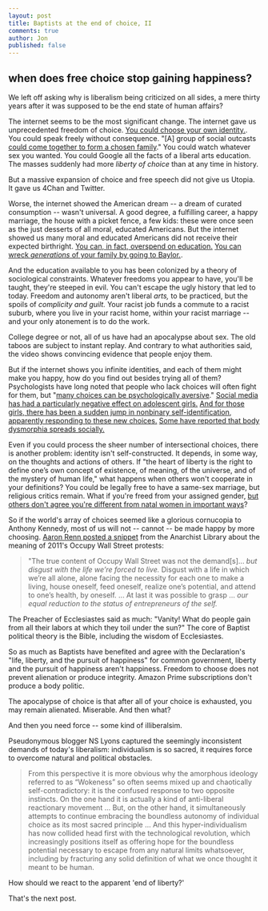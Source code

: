 ```yaml
---
layout: post
title: Baptists at the end of choice, II
comments: true
author: Jon
published: false
---
```


## when does free choice stop gaining happiness?

We left off asking why is liberalism being criticized on all sides, a mere thirty years after it was supposed to be the end state of human affairs?

The internet seems to be the most significant change.  The internet gave us unprecedented freedom of choice.  [You could choose your own identity.](https://en.wikipedia.org/wiki/On_the_Internet,_nobody_knows_you%27re_a_dog).  You could speak freely without consequence. "[A] group of social outcasts [could come together to form a chosen family](https://www.vulture.com/article/joss-whedon-allegations.html)." You could watch whatever sex you wanted. You could Google all the facts of a liberal arts education. The masses suddenly had more *liberty of choice* than at any time in history.

But a massive expansion of choice and free speech did not give us Utopia.  It gave us 4Chan and Twitter.

Worse, the internet showed the American dream -- a dream of curated consumption -- wasn't universal.  A good degree, a fulfilling career, a happy marriage, the house with a picket fence, a few kids: these were once seen as the just desserts of all moral, educated Americans. But the internet showed us many moral and educated Americans did not receive their expected birthright. [You can, in fact, overspend on education.](https://www.npr.org/2021/08/21/1030023061/the-debt-trap-author-on-the-generational-setbacks-from-student-loans)  [You can wreck *generations* of your family by going to Baylor.](https://www.wsj.com/artiacles/baylor-university-college-debt-parent-plus-loans-11634138239).

And the education available to you has been colonized by a theory of sociological constraints. Whatever freedoms you appear to have, you'll be taught, they're steeped in evil. You can't escape the ugly history that led to today. Freedom and autonomy aren't liberal *arts,* to be practiced, but the spoils of *complicity and guilt.*  Your racist job funds a commute to a racist suburb, where you live in your racist home, within your racist marriage -- and your only atonement is to do the work.

College degree or not, all of us have had an apocalypse about sex.  The old taboos are subject to instant replay. And contrary to what authorities said, the video shows convincing evidence that people enjoy them.

But if the internet shows you infinite identities, and each of them might make you happy, how do you find out besides trying all of them?  Psychologists have long noted that people who lack choices will often fight for them, but "[many choices can be psychologically aversive](https://en.wikipedia.org/wiki/Decision_fatigue#cite_note-decision-fatigue-exhausts-3)." [Social media has had a particularly negative effect on adolescent girls.](https://counseling.northwestern.edu/blog/effects-social-media-teen-girls/) [And for those girls, there has been a sudden jump in nonbinary self-identification, apparently responding to these new choices.](https://news.gallup.com/poll/329708/lgbt-identification-rises-latest-estimate.aspx) [Some have  reported that body dysmorphia spreads socially.](https://journals.plos.org/plosone/article?id=10.1371/journal.pone.0202330)

Even if you could process the sheer number of intersectional choices, there is another problem: identity isn't self-constructed.  It depends, in some way, on the thoughts and actions of others. If "the heart of liberty is the right to define one’s own concept of existence, of meaning, of the universe, and of the mystery of human life," what happens when others won't cooperate in your definitions?  You could be legally free to have a same-sex marriage, but religious critics remain. What if you're freed from your assigned gender, [but others don't agree you're different from natal women in important ways](https://www.washingtonpost.com/opinions/2022/01/13/trans-women-sports-uncomfortable-questions/)?

So if the world's array of choices seemed like a glorious cornucopia to Anthony Kennedy, most of us will not -- cannot -- be made happy by more choosing. [Aaron Renn posted a snippet](https://themasculinist.com/the-masculinist-59-what-happens-when-grandma-doesnt-die/?utm_source=rss&utm_medium=rss&utm_campaign=the-masculinist-59-what-happens-when-grandma-doesnt-die) from the Anarchist Library about the meaning of 2011's Occupy Wall Street protests:

> "The true content of Occupy Wall Street was not the demand[s]... *but disgust with the life we’re forced to live.* Disgust with a life in which we’re all alone, alone facing the necessity for each one to make a living, house oneself, feed oneself, realize one’s potential, and attend to one’s health, by oneself. ... At last it was possible to grasp ... *our equal reduction to the status of entrepreneurs of the self.*

The Preacher of Ecclesiastes said as much: "Vanity!  What do people gain from all their labors at which they toil under the sun?"  The core of Baptist political theory is the Bible, including the wisdom of Ecclesiastes.

So as much as Baptists have benefited and agree with the Declaration's "life, liberty, and the pursuit of happiness" for common government, liberty and the pursuit of happiness aren't happiness. Freedom to choose does not prevent alienation or produce integrity. Amazon Prime subscriptions don't produce a body politic.

The apocalypse of choice is that after all of your choice is exhausted, you may remain alienated.  Miserable. And then what?

And then you need force -- some kind of illiberalsim.

Pseudonymous blogger NS Lyons  captured the seemingly inconsistent demands of today's liberalism: individualism is so sacred, it requires force to overcome natural and political obstacles.
>From this perspective it is more obvious why the amorphous ideology referred to as “Wokeness” so often seems mixed up and chaotically self-contradictory: it is the confused response to two opposite instincts. On the one hand it is actually a kind of anti-liberal reactionary movement ...  But, on the other hand, it simultaneously attempts to continue embracing the boundless autonomy of individual choice as its most sacred principle ... And this hyper-individualism has now collided head first with the technological revolution, which increasingly positions itself as offering hope for the boundless potential necessary to escape from any natural limits whatsoever, including by fracturing any solid definition of what we once thought it meant to be human.

How should we react to the apparent 'end of liberty?'

That's the next post.
